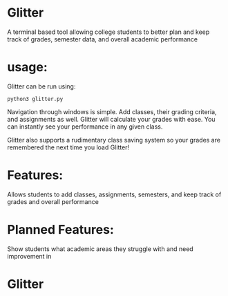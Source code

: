 # Glitter

A terminal based tool allowing college students to 
better plan and keep track of grades, semester data,
and overall academic performance

# usage:
Glitter can be run using:
```
python3 glitter.py
```

Navigation through windows is simple. Add classes, their grading criteria, and assignments as well. Glitter will calculate your grades with ease. You can instantly see your performance in any given class.

Glitter also supports a rudimentary class saving system so your grades are remembered the next time you load Glitter!

# Features: 
Allows students to add classes, assignments, 
semesters, and keep track of grades and overall performance


# Planned Features: 
Show students what academic areas they struggle with and need improvement in
# Glitter
